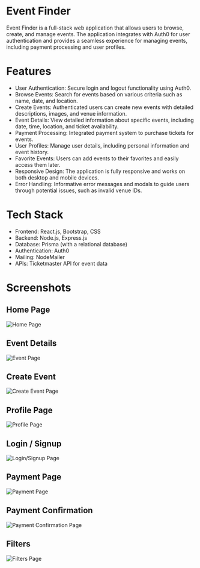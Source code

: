 # Event Finder

Event Finder is a full-stack web application that allows users to browse, create, and manage events. The application integrates with Auth0 for user authentication and provides a seamless experience for managing events, including payment processing and user profiles.

# Features

- User Authentication: Secure login and logout functionality using Auth0.
- Browse Events: Search for events based on various criteria such as name, date, and location.
- Create Events: Authenticated users can create new events with detailed descriptions, images, and venue information.
- Event Details: View detailed information about specific events, including date, time, location, and ticket availability.
- Payment Processing: Integrated payment system to purchase tickets for events.
- User Profiles: Manage user details, including personal information and event history.
- Favorite Events: Users can add events to their favorites and easily access them later.
- Responsive Design: The application is fully responsive and works on both desktop and mobile devices.
- Error Handling: Informative error messages and modals to guide users through potential issues, such as invalid venue IDs.

# Tech Stack

- Frontend: React.js, Bootstrap, CSS
- Backend: Node.js, Express.js
- Database: Prisma (with a relational database)
- Authentication: Auth0
- Mailing: NodeMailer
- APIs: Ticketmaster API for event data

# Screenshots

## Home Page

![Home Page](/screenshots/HomePage.png)

## Event Details

![Event Page](/screenshots/EventDetails.jpeg)

## Create Event

![Create Event Page](/screenshots/CreateEventPage.jpeg)

## Profile Page

![Profile Page](/screenshots/ProfilePage.jpeg)

## Login / Signup

![Login/Signup Page](/screenshots/LoginSignup.png)

## Payment Page

![Payment Page](/screenshots/PaymentPage.jpeg)

## Payment Confirmation

![Payment Confirmation Page](/screenshots/PaymentSuccess.jpeg)

## Filters

![Filters Page](/screenshots/Filters.png)

